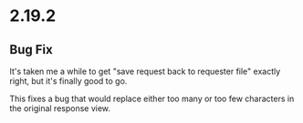 # 2.19.2

## Bug Fix

It's taken me a while to get "save request back to requester file" exactly right, but it's finally good to go.

This fixes a bug that would replace either too many or too few characters in the original response view.
